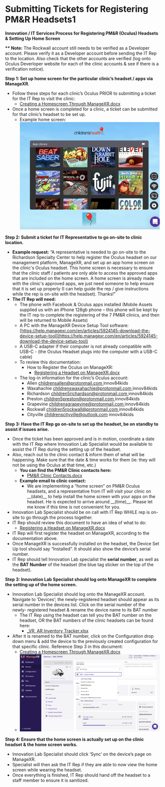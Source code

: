 # Submitting Tickets for Registering PM\&R Headsets1

**Innovation / IT Services Process for Registering PM\&R (Oculus) Headsets & Setting Up Home Screen**

**\*\* Note:** The Rockwall account still needs to be verified as a Developer account. Please verify it as a Developer account before sending the IT Rep to the location. Also check that the other accounts are verified (log onto Oculus Deverloper website for each of the clinic accounts & see if there is a verification notice).

**Step 1: Set up home screen for the particular clinic’s headset / apps via ManageXR.**

* Follow these steps for each clinic’s Oculus PRIOR to submitting a ticket for the IT Rep to visit the clinic:
  * [Creating a Homescreen Through ManageXR.docx](https://dallaschildrens.sharepoint.com/:w:/t/InnovationTeam/ERA9N6ciVT5Bkg102MwG9pIBE6erUrbjchwEKWDF7PAVXg?e=sUZHSn)
* Once a home screen is completed for a clinic, a ticket can be submitted for that clinic’s headset to be set up.
  * Example home screen: ![](<../../../.gitbook/assets/0 (8)>)

**Step 2: Submit a ticket for IT Representative to go on-site to clinic location.**

* **Example request:** “A representative is needed to go on-site to the Richardson Specialty Center to help register the Oculus headset on our management platform, ManageXR, and set up an app home screen on the clinic's Oculus headset. This home screen is necessary to ensure that the clinic staff / patients are only able to access the approved apps that are included on the home screen. A home screen is already made with the clinic's approved apps, we just need someone to help ensure that it is set up properly (I can help guide the rep / give instructions while the rep is on-site with the headset). Thanks!”
* **The IT Rep will need:**
  * The phone with Facebook & Oculus apps installed (Mobile Assets supplied us with an iPhone 128gb phone – this phone will be kept by the IT rep to complete the registering of the 7 PM\&R clinics, and then will be returned to Mobile Assets)
  * A PC with the ManageXR Device Setup Tool software: [https://help.managexr.com/en/articles/5924145-download-the-device-setup-tool](https://help.managexr.com/en/articles/5924145-download-the-device-setup-tool)
  * A USB-C adapter if their computer is not already compatible with USB-C - (the Oculus Headset plugs into the computer with a USB-C cable)
  * To review this documentation:
    * How to Register the Oculus on ManageXR:
      * [Registering a Headset on ManageXR.docx](https://dallaschildrens.sharepoint.com/:w:/t/InnovationTeam/Ec4JztNrYGpInuNKoG5Lu7QBJe0GxVyv5Z7SRkE9T\_rDHg?e=nAMOpE)
  * The log-in information for the clinic’s Oculus account:
    * Allen [childrensallen@protonmail.com ](mailto:childrensallen@protonmail.co)innov84kids
    * Waxahachie [childrenswaxahachie@protonmail.com ](mailto:childrenswaxahachie@protonmail.com)innov84kids
    * Richardson [children5richardson@protonmail.com ](mailto:children5richardson@protonmail.com)innov84kids
    * Preston [children5preston@protonmail.com ](mailto:children5preston@protonmail.com)innov84kids
    * Grapevine [childrensgrapevine@protonmail.com ](mailto:childrensgrapevine@protonmail.com)innov84kids
    * Rockwall [children5rockwall@protonmail.com ](mailto:children5rockwall@protonmail.com)innov84kids
    * Cityville [childrenscityville@outlook.com](mailto:childrenscityville@outlook.co) innov84kids

**Step 3: Have the IT Rep go on-site to set up the headset, be on standby to assist if issues arise.**

* Once the ticket has been approved and is in motion, coordinate a date with the IT Rep where Innovation Lab Specialist would be available to assist the IT Rep during the setting up of the headset.
* Also, reach out to the clinic contact & inform them of what will be happening. Make sure that the date & time works for them (ie: they will not be using the Oculus at that time, etc.)
  * **You can find the PM\&R Clinic contacts here:**
    * [PM\&R Clinic Contacts.docx](https://dallaschildrens.sharepoint.com/:w:/t/InnovationTeam/EVUo2u9WNNdLiHuT7Imt0OYB9ODZ6g40SmmX8-RQ2R-l6w?e=K9JEB1)
  * **Example email to clinic contact:**
    * We are implementing a “home screen” on PM\&R Oculus headsets, and a representative from IT will visit your clinic on \_\_(date)\_\_ to help install the home screen with your apps on the headset. He is expected to arrive around \_\_(time)\_\_. Please let me know if this time is not convenient for you.
* Innovation Lab Specialist should be on call with IT Rep WHILE rep is on-site to go through the process together.
* IT Rep should review this document to have an idea of what to do:
  * [Registering a Headset on ManageXR.docx](https://dallaschildrens.sharepoint.com/:w:/t/InnovationTeam/Ec4JztNrYGpInuNKoG5Lu7QBJe0GxVyv5Z7SRkE9T\_rDHg?e=YpjEVJ)
* IT Rep will first register the headset on ManageXR, according to the documentation above.
* Once ManageXR is successfully installed on the headset, the Device Set Up tool should say “Installed”. It should also show the device’s serial number.
* IT Rep should tell Innovation Lab specialist the **serial number**, as well as the **BAT Number** of the headset (the blue tag sticker on the top of the headset).

**Step 3: Innovation Lab Specialist should log onto ManageXR to complete the setting up of the home screen.**

* Innovation Lab Specialist should log onto the ManageXR account. Navigate to ‘Devices’; the newly-registered headset should appear as its serial number in the devices list. Click on the serial number of the newly- registered headset & rename the device name to its BAT number
  * The IT Rep using the headset can tell you the BAT number on the headset, OR the BAT numbers of the clinic headsets can be found here:
    * [\_VR, AR Inventory Tracker.xlsx](https://dallaschildrens.sharepoint.com/:x:/t/InnovationTeam/EZvrjeDbtVJOlwvJKXSTpnYBP8m\_rg2Z6Pm0yNVf\_JffDA?e=9oT4V9)
* After it is renamed to the BAT number, click on the Configuration drop down menu & add the device to the previously created configuration for that specific clinic. Reference Step 3 in this document:
  * [Creating a Homescreen Through ManageXR.docx](https://dallaschildrens.sharepoint.com/:w:/t/InnovationTeam/ERA9N6ciVT5Bkg102MwG9pIBE6erUrbjchwEKWDF7PAVXg?e=sUZHSn)
  * ![](<../../../.gitbook/assets/1 (2) (2)>)

**Step 4: Ensure that the home screen is actually set up on the clinic headset & the home screen works.**

* Innovation Lab Specialist should click ‘Sync’ on the device’s page on ManageXR.
* Specialist will then ask the IT Rep if they are able to now view the home screen while wearing the headset.
* Once everything is finished, IT Rep should hand off the headset to a staff member to ensure it is sanitized.
